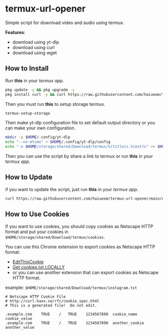 # termux-url-opener

Simple script for download video and audio using termux.

**Features**:

-   download using yt-dlp
-   download using curl
-   download using wget

## How to Install

Run **this** in your _termux app_.

```bash
pkg update -y && pkg upgrade -y
pkg install curl -y && curl https://raw.githubusercontent.com/haiueom/termux-url-opener/main/setup.sh | bash
```

Then you must run **this** to setup storage termux.

```bash
termux-setup-storage
```

Then make yt-dlp configuration file to set default output directory or you can make your own configuration.

```bash
mkdir -p $HOME/.config/yt-dlp
echo "--no-mtime" > $HOME/.config/yt-dlp/config
echo "-o $HOME/storage/shared/Download/termux/%(title)s.%(ext)s" >> $HOME/.config/yt-dlp/config
```

Then you can use the script by share a link to termux or run **this** in your _termux app_.

## How to Update

if you want to update the script, just run **this** in your _termux app_.

```bash
curl https://raw.githubusercontent.com/haiueom/termux-url-opener/main/update.sh | bash
```

## How to Use Cookies

If you want to use cookies, you should copy cookies as Netscape HTTP format and put your cookies in `$HOME/storage/shared/Download/termux/cookies`.

You can use this Chrome extension to export cookies as Netscape HTTP format:
- [EditThisCookie](https://chromewebstore.google.com/detail/fngmhnnpilhplaeedifhccceomclgfbg)
- [Get cookies.txt LOCALLY](https://chromewebstore.google.com/detail/cclelndahbckbenkjhflpdbgdldlbecc)
- or you can use another extension that can export cookies as Netscape HTTP format.

example: `$HOME/storage/shared/Download/termux/instagram.txt`

```text
# Netscape HTTP Cookie File
# http://curl.haxx.se/rfc/cookie_spec.html
# This is a generated file!  Do not edit.

.example.com	TRUE	/	TRUE	1234567890	cookie_name	cookie_value
.example.com	TRUE	/	TRUE	1234567890	another_cookie	another_value
```
